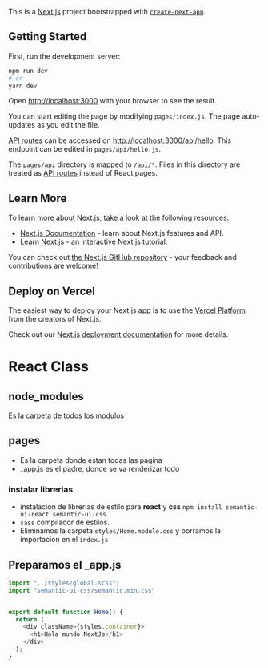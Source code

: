 This is a [Next.js](https://nextjs.org/) project bootstrapped with [`create-next-app`](https://github.com/vercel/next.js/tree/canary/packages/create-next-app).

## Getting Started

First, run the development server:

```bash
npm run dev
# or
yarn dev
```

Open [http://localhost:3000](http://localhost:3000) with your browser to see the result.

You can start editing the page by modifying `pages/index.js`. The page auto-updates as you edit the file.

[API routes](https://nextjs.org/docs/api-routes/introduction) can be accessed on [http://localhost:3000/api/hello](http://localhost:3000/api/hello). This endpoint can be edited in `pages/api/hello.js`.

The `pages/api` directory is mapped to `/api/*`. Files in this directory are treated as [API routes](https://nextjs.org/docs/api-routes/introduction) instead of React pages.

## Learn More

To learn more about Next.js, take a look at the following resources:

- [Next.js Documentation](https://nextjs.org/docs) - learn about Next.js features and API.
- [Learn Next.js](https://nextjs.org/learn) - an interactive Next.js tutorial.

You can check out [the Next.js GitHub repository](https://github.com/vercel/next.js/) - your feedback and contributions are welcome!

## Deploy on Vercel

The easiest way to deploy your Next.js app is to use the [Vercel Platform](https://vercel.com/new?utm_medium=default-template&filter=next.js&utm_source=create-next-app&utm_campaign=create-next-app-readme) from the creators of Next.js.

Check out our [Next.js deployment documentation](https://nextjs.org/docs/deployment) for more details.


# React Class
## node_modules
Es la carpeta de todos los modulos
## pages
- Es la carpeta donde estan todas las pagina
- _app.js es el padre, donde se va renderizar todo

### instalar librerias 
- instalacion de librerias de estilo para **react** y **css**  ````npm install semantic-ui-react semantic-ui-css````
- ````sass```` compilador de estilos.
- Eliminamos la carpeta ````styles/Home.module.css```` y borramos la importacion en el ````index.js````

## Preparamos el _app.js
````js
import "../styles/global.scss";
import "semantic-ui-css/semantic.min.css"


export default function Home() {
  return (
    <div className={styles.container}>
      <h1>Hola mundo NextJs</h1>
    </div>
  );
}
````